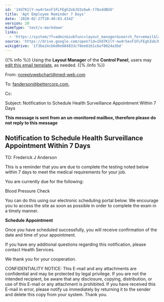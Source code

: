 ```yaml
---
id: '1Xd7K1lY-nw4rSesF1FLFEghZobJU3z6wk-t78xddBUU'
title: 'Apt Employee Reminder 7 Days'
date: '2020-02-27T20:40:03.434Z'
version: 20
mimeType: 'text/x-markdown'
links:
  - 'https://system/?f=admin&subfunc=layout_manager&search_for=email&layout_search=Go&lv_layout_manager_limit=0&opp=edit&doc_type=EER7&old_module=Email&old_name=Apt+Employee+Reminder+7+Days&active=0'
source: 'https://drive.google.com/open?id=1Xd7K1lY-nw4rSesF1FLFEghZobJU3z6wk-t78xddBUU'
wikigdrive: '1f3be24cb6d0e684833cf8ee6161c6af8024a3bd'
---
```

{{% info %}}
Using the **Layout Manager** of the **Control Panel**, users may [edit this email template](https://system/?f=admin&subfunc=layout_manager&search_for=email&layout_search=Go&lv_layout_manager_limit=0&opp=edit&doc_type=EER7&old_module=Email&old_name=Apt+Employee+Reminder+7+Days&active=0), as needed.
{{% /info %}}

From: noreplywebchart@med-web.com

To: fanderson@bettercorp.com,

Cc:

Subject: Notification to Schedule Health Surveillance Appointment Within 7 Days

****This message is sent from an un-monitored mailbox, therefore please do not reply to this message****

## Notification to Schedule Health Surveillance Appointment Within 7 Days

TO: Frederick J Anderson

This is a reminder that you are due to complete the testing noted below within 7 days to meet the medical requirements for your job.

You are currently due for the following:

Blood Pressure Check

You can do this using our electronic scheduling portal below. We encourage you to access the site as soon as possible in order to complete the exam in a timely manner.

**Schedule Appointment**

Once you have scheduled successfully, you will receive confirmation of the date and time of your appointment.

If you have any additional questions regarding this notification, please contact Health Services.

We thank you for your cooperation.

CONFIDENTIALITY NOTICE: This E-mail and any attachments are confidential and may be protected by legal privilege. If you are not the intended recipient, be aware that any disclosure, copying, distribution, or use of this E-mail or any attachment is prohibited. If you have received this E-mail in error, please notify us immediately by returning it to the sender and delete this copy from your system. Thank you.

